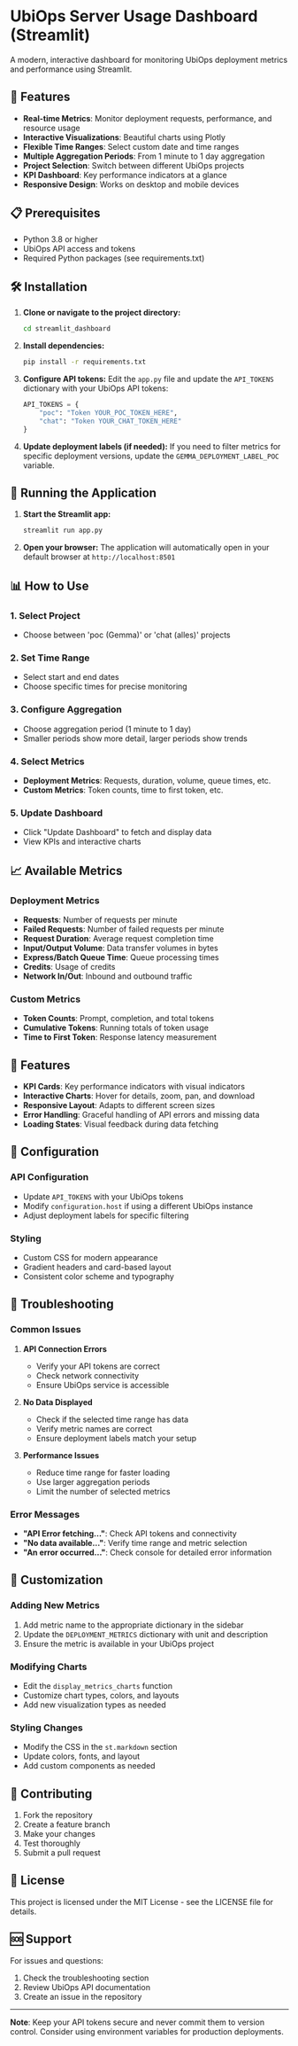 # UbiOps Server Usage Dashboard (Streamlit)

A modern, interactive dashboard for monitoring UbiOps deployment metrics and performance using Streamlit.

## 🚀 Features

- **Real-time Metrics**: Monitor deployment requests, performance, and resource usage
- **Interactive Visualizations**: Beautiful charts using Plotly
- **Flexible Time Ranges**: Select custom date and time ranges
- **Multiple Aggregation Periods**: From 1 minute to 1 day aggregation
- **Project Selection**: Switch between different UbiOps projects
- **KPI Dashboard**: Key performance indicators at a glance
- **Responsive Design**: Works on desktop and mobile devices

## 📋 Prerequisites

- Python 3.8 or higher
- UbiOps API access and tokens
- Required Python packages (see requirements.txt)

## 🛠️ Installation

1. **Clone or navigate to the project directory:**
   ```bash
   cd streamlit_dashboard
   ```

2. **Install dependencies:**
   ```bash
   pip install -r requirements.txt
   ```

3. **Configure API tokens:**
   Edit the `app.py` file and update the `API_TOKENS` dictionary with your UbiOps API tokens:
   ```python
   API_TOKENS = {
       "poc": "Token YOUR_POC_TOKEN_HERE",
       "chat": "Token YOUR_CHAT_TOKEN_HERE"
   }
   ```

4. **Update deployment labels (if needed):**
   If you need to filter metrics for specific deployment versions, update the `GEMMA_DEPLOYMENT_LABEL_POC` variable.

## 🚀 Running the Application

1. **Start the Streamlit app:**
   ```bash
   streamlit run app.py
   ```

2. **Open your browser:**
   The application will automatically open in your default browser at `http://localhost:8501`

## 📊 How to Use

### 1. **Select Project**
   - Choose between 'poc (Gemma)' or 'chat (alles)' projects

### 2. **Set Time Range**
   - Select start and end dates
   - Choose specific times for precise monitoring

### 3. **Configure Aggregation**
   - Choose aggregation period (1 minute to 1 day)
   - Smaller periods show more detail, larger periods show trends

### 4. **Select Metrics**
   - **Deployment Metrics**: Requests, duration, volume, queue times, etc.
   - **Custom Metrics**: Token counts, time to first token, etc.

### 5. **Update Dashboard**
   - Click "Update Dashboard" to fetch and display data
   - View KPIs and interactive charts

## 📈 Available Metrics

### Deployment Metrics
- **Requests**: Number of requests per minute
- **Failed Requests**: Number of failed requests per minute
- **Request Duration**: Average request completion time
- **Input/Output Volume**: Data transfer volumes in bytes
- **Express/Batch Queue Time**: Queue processing times
- **Credits**: Usage of credits
- **Network In/Out**: Inbound and outbound traffic

### Custom Metrics
- **Token Counts**: Prompt, completion, and total tokens
- **Cumulative Tokens**: Running totals of token usage
- **Time to First Token**: Response latency measurement

## 🎨 Features

- **KPI Cards**: Key performance indicators with visual indicators
- **Interactive Charts**: Hover for details, zoom, pan, and download
- **Responsive Layout**: Adapts to different screen sizes
- **Error Handling**: Graceful handling of API errors and missing data
- **Loading States**: Visual feedback during data fetching

## 🔧 Configuration

### API Configuration
- Update `API_TOKENS` with your UbiOps tokens
- Modify `configuration.host` if using a different UbiOps instance
- Adjust deployment labels for specific filtering

### Styling
- Custom CSS for modern appearance
- Gradient headers and card-based layout
- Consistent color scheme and typography

## 🐛 Troubleshooting

### Common Issues

1. **API Connection Errors**
   - Verify your API tokens are correct
   - Check network connectivity
   - Ensure UbiOps service is accessible

2. **No Data Displayed**
   - Check if the selected time range has data
   - Verify metric names are correct
   - Ensure deployment labels match your setup

3. **Performance Issues**
   - Reduce time range for faster loading
   - Use larger aggregation periods
   - Limit the number of selected metrics

### Error Messages
- **"API Error fetching..."**: Check API tokens and connectivity
- **"No data available..."**: Verify time range and metric selection
- **"An error occurred..."**: Check console for detailed error information

## 📝 Customization

### Adding New Metrics
1. Add metric name to the appropriate dictionary in the sidebar
2. Update the `DEPLOYMENT_METRICS` dictionary with unit and description
3. Ensure the metric is available in your UbiOps project

### Modifying Charts
- Edit the `display_metrics_charts` function
- Customize chart types, colors, and layouts
- Add new visualization types as needed

### Styling Changes
- Modify the CSS in the `st.markdown` section
- Update colors, fonts, and layout
- Add custom components as needed

## 🤝 Contributing

1. Fork the repository
2. Create a feature branch
3. Make your changes
4. Test thoroughly
5. Submit a pull request

## 📄 License

This project is licensed under the MIT License - see the LICENSE file for details.

## 🆘 Support

For issues and questions:
1. Check the troubleshooting section
2. Review UbiOps API documentation
3. Create an issue in the repository

---

**Note**: Keep your API tokens secure and never commit them to version control. Consider using environment variables for production deployments. 
